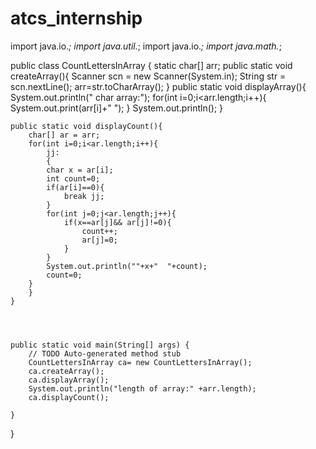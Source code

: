 # atcs_internship

import java.io.*;
import java.util.*;
import java.io.*;
import java.math.*;

public class CountLettersInArray {
	static char[] arr;
	public static void createArray(){
		Scanner scn = new Scanner(System.in);
		String str = scn.nextLine();
		arr=str.toCharArray(); 
	}
	public static void displayArray(){
		System.out.println(" char array:");
		for(int i=0;i<arr.length;i++){
			System.out.print(arr[i]+" ");
		}
		System.out.println();
	}
	
	public static void displayCount(){
		char[] ar = arr;
		for(int i=0;i<ar.length;i++){
			jj:
			{
			char x = ar[i];
			int count=0;
			if(ar[i]==0){
				break jj;
			}
			for(int j=0;j<ar.length;j++){
				if(x==ar[j]&& ar[j]!=0){
					count++;
					ar[j]=0;
				}
			}
			System.out.println(""+x+"  "+count);
			count=0;
		}
		}
	}
	
	
	

	public static void main(String[] args) {
		// TODO Auto-generated method stub
		CountLettersInArray ca= new CountLettersInArray();
		ca.createArray();
		ca.displayArray();
		System.out.println("length of array:" +arr.length);
		ca.displayCount();
		
	}

}
